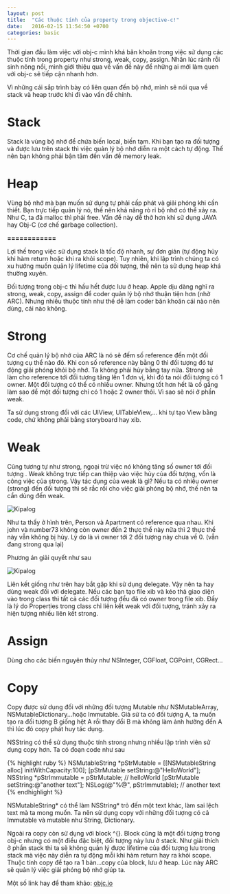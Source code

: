 ```yaml
---
layout: post
title:  "Các thuộc tính của property trong objective-c!"
date:   2016-02-15 11:54:50 +0700
categories: basic
---
```

Thời gian đầu làm việc với obj-c mình khá băn khoăn trong việc sử dụng các thuộc tính trong property như strong, weak, copy, assign. Nhân lúc rảnh rỗi sinh nông nổi, mình giới thiệu qua về vấn đề này để những ai mới làm quen với obj-c sẽ tiếp cận nhanh hơn.

Vì những cái sắp trình bày có liên quan đến bộ nhớ, mình sẽ nói qua về stack và heap trước khi đi vào vấn đề chính.

# Stack
Stack là vùng bộ nhớ để chứa biến local, biến tạm. Khi bạn tạo ra đối tượng và được lưu trên stack thì việc quản lý bộ nhớ diễn ra một cách tự động. Thế nên bạn không phải bận tâm đến vấn đề memory leak.

# Heap
Vùng bộ nhớ mà bạn muốn sử dụng tự phải cấp phát và giải phóng khi cần thiết. Bạn trực tiếp quản lý nó, thế nên khả năng rò rỉ bộ nhớ có thể xảy ra. Như C, ta đã malloc thì phải free. Vấn đề này dễ thở hơn khi sử dụng JAVA hay Obj-C (cơ chế garbage collection).

**============**

Lợi thế trong việc sử dụng stack là tốc độ nhanh, sự đơn giản (tự động hủy khi hàm return hoặc khi ra khỏi scope). Tuy nhiên, khi lập trình chúng ta có xu hướng muốn quản lý lifetime của đối tượng, thế nên ta sử dụng heap khá thường xuyên.

Đối tượng trong obj-c thì hầu hết được lưu ở heap. Apple dịu dàng nghĩ ra strong, weak, copy, assign để coder quản lý bộ nhớ thuận tiện hơn (nhờ ARC). Nhưng nhiều thuộc tính như thế dễ làm coder băn khoăn cái nào nên dùng, cái nào không.

# Strong
Cơ chế quản lý bộ nhớ của ARC là nó sẽ đếm số reference đến một đối tượng cụ thể nào đó. Khi con số reference này bằng 0 thì đối tượng đó tự động giải phóng khỏi bộ nhớ. Ta không phải hủy bằng tay nữa. Strong sẽ làm cho reference tới đối tượng tăng lên 1 đơn vị, khi đó ta nói đối tượng có 1 owner. Một đối tượng có thể có nhiều owner. Nhưng tốt hơn hết là cố gắng làm sao để một đối tượng chỉ có 1 hoặc 2 owner thôi. Vì sao sẽ nói ở phần weak.

Ta sử dụng strong đối với các UIView, UITableView,... khi tự tạo View bằng code, chứ không phải bằng storyboard hay xib.

# Weak
Cũng tương tự như strong, ngoại trừ việc nó không tăng số owner tới đối tượng . Weak không trực tiếp can thiệp vào việc hủy của đối tượng, vốn là công việc của strong. Vậy tác dụng của weak là gì? Nếu ta có nhiều owner (strong) đến đối tượng thì sẽ rắc rối cho việc giải phóng bộ nhớ, thế nên ta cần dùng đến weak.

![Kipalog](https://s3-ap-southeast-1.amazonaws.com/kipalog.com/173cc1b2eae8a7c4.png_tn5mgte0n5)

Như ta thấy ở hình trên, Person và Apartment có reference qua nhau. Khi john và number73 không còn owner đến 2 thực thể này nữa thì 2 thực thể này vẫn không bị hủy. Lý do là vì owner tới 2 đối tượng này chưa về 0. (vẫn đang strong qua lại)

Phương án giải quyết như sau

![Kipalog](https://s3-ap-southeast-1.amazonaws.com/kipalog.com/0f3a1ba4a040045d.png_w7vzy9u63n)

Liên kết giống như trên hay bắt gặp khi sử dụng delegate. Vậy nên ta hay dùng weak đối với delegate. Nếu các bạn tạo file xib và kéo thả giao diện vào trong class thì tất cả các đối tượng đều đã có owner trong file xib. Đấy là lý do Properties trong class chỉ liên kết weak với đối tượng, tránh xảy ra hiện tượng nhiều liên kết strong.

# Assign
Dùng cho các biến nguyên thủy như NSInteger, CGFloat, CGPoint, CGRect...

# Copy
Copy được sử dụng đối với những đối tượng Mutable như NSMutableArray, NSMutableDictionary...hoặc Immutable. Giả sử ta có đối tượng A, ta muốn tạo ra đối tượng B giống hệt A rồi thay đổi B mà không làm ảnh hưởng đến A thì lúc đó copy phát huy tác dụng.

NSString có thể sử dụng thuộc tính strong nhưng nhiều lập trình viên sử dụng copy hơn. Ta có đoạn code như sau

{% highlight ruby %}
NSMutableString *pStrMutable = [[NSMutableString alloc] initWithCapacity:100];
[pStrMutable setString:@"HelloWorld"];
NSString *pStrImmutable = pStrMutable; // helloWorld
[pStrMutable setString:@"another text"];
NSLog(@"%@", pStrImmutable); // another text
{% endhighlight %}

NSMutableString* có thể làm NSString* trỏ đến một text khác, làm sai lệch text mà ta mong muốn. Ta nên sử dụng copy với những đối tượng có cả Immutable và mutable như String, Dictionary.

Ngoài ra copy còn sử dụng với block ^{}. Block cũng là một đối tượng trong obj-c nhưng có một điều đặc biệt, đối tượng này lưu ở stack. Như giải thích ở phần stack thì ta sẽ không quản lý được lifetime của đối tượng lưu trong stack mà việc này diễn ra tự động mỗi khi hàm return hay ra khỏi scope. Thuộc tính copy để tạo ra 1 bản...copy của block, lưu ở heap. Lúc này ARC sẽ quản lý việc giải phóng bộ nhớ giúp ta.

Một số link hay để tham khảo:
[objc.io](http://www.objc.io/issue-7/value-objects.html)

